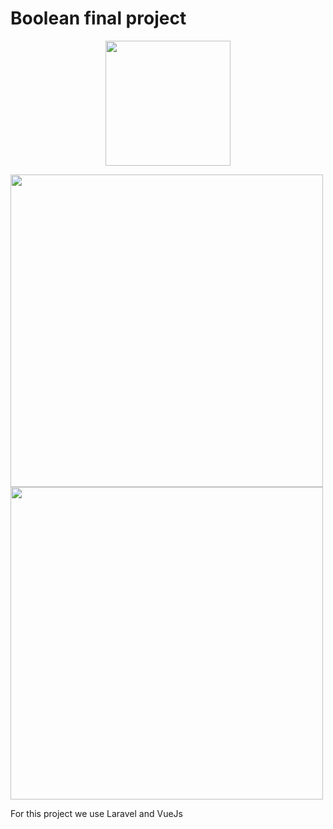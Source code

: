 # Boolean final project

<p align="center">
   <img src="https://user-images.githubusercontent.com/89645358/167169086-c4bdee9f-0664-4bbb-afd4-4dd38d14ba4b.svg" width="200px"/> 
</p>

<img src="https://user-images.githubusercontent.com/89645358/167115009-120e03f7-8a0e-4dc2-9d17-70d7b919a1d8.gif" width="500"> <img src="https://user-images.githubusercontent.com/89645358/167115223-d758e278-2c82-414d-bd4e-773812e55c8c.gif" width="500"></p>

For this project we use Laravel and VueJs

